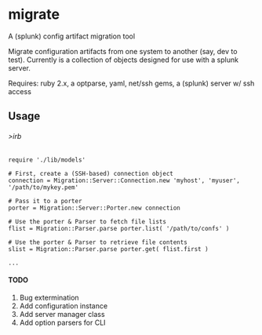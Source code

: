 # migrate
A (splunk) config artifact migration tool

Migrate configuration artifacts from one system to another (say, dev to test). Currently is a collection of objects designed for use with a splunk server.

Requires: ruby 2.x, a optparse, yaml, net/ssh gems, a (splunk) server w/ ssh access

Usage
-----

###### >irb
``` shell
require './lib/models'

# First, create a (SSH-based) connection object
connection = Migration::Server::Connection.new 'myhost', 'myuser', '/path/to/mykey.pem'

# Pass it to a porter
porter = Migration::Server::Porter.new connection

# Use the porter & Parser to fetch file lists
flist = Migration::Parser.parse porter.list( '/path/to/confs' )

# Use the porter & Parser to retrieve file contents
slist = Migration::Parser.parse porter.get( flist.first )

...
```

#### TODO

1. Bug extermination
2. Add configuration instance
3. Add server manager class
4. Add option parsers for CLI
